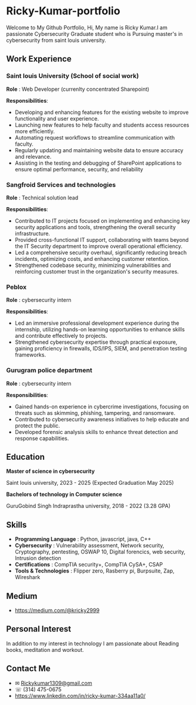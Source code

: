 # Ricky-Kumar-portfolio
Welcome to My Github Portfolio, Hi, My name is Ricky Kumar.I am passionate Cybersecurity Graduate student who is Pursuing master's in cybersecurity from saint louis university.

## Work Experience

### Saint louis University (School of social work)
**Role** : Web Developer (currenlty concentrated Sharepoint)

**Responsibilities**:

- Developing and enhancing features for the existing website to improve functionality and user experience.
- Launching new features to help faculty and students access resources more efficiently.
- Automating request workflows to streamline communication with faculty.
- Regularly updating and maintaining website data to ensure accuracy and relevance.
- Assisting in the testing and debugging of SharePoint applications to ensure optimal performance, security, and reliability

### Sangfroid Services and technologies
**Role** : Technical solution lead

**Responsibilities**:

- Contributed to IT projects focused on implementing and enhancing key security applications and tools, strengthening the overall security infrastructure.  
- Provided cross-functional IT support, collaborating with teams beyond the IT Security department to improve overall operational efficiency.  
- Led a comprehensive security overhaul, significantly reducing breach incidents, optimizing costs, and enhancing customer retention.  
- Strengthened codebase security, minimizing vulnerabilities and reinforcing customer trust in the organization's security measures.

### Peblox
**Role** : cybersecurity intern

**Responsibilities**:

- Led an immersive professional development experience during the internship, utilizing hands-on learning opportunities to enhance skills and contribute effectively to projects.  
- Strengthened cybersecurity expertise through practical exposure, gaining proficiency in firewalls, IDS/IPS, SIEM, and penetration testing frameworks.

### Gurugram police department
**Role** : cybersecurity intern

**Responsibilities**:

- Gained hands-on experience in cybercrime investigations, focusing on threats such as skimming, phishing, tampering, and ransomware.  
- Contributed to cybersecurity awareness initiatives to help educate and protect the public.  
- Developed forensic analysis skills to enhance threat detection and response capabilities.

## Education

**Master of science in cybersecurity**

Saint louis university, 2023 - 2025 (Expected Graduation May 2025)

**Bachelors of technology in Computer science**

GuruGobind Singh Indraprastha university, 2018 - 2022 (3.28 GPA)

## Skills

- **Programming Language** : Python, javascript, java, C++
- **Cybersecurity** : Vulnerability assessment, Network security, Cryptography, pentesting, OSWAP 10, Digital forencics, web security, Intrusion detection
- **Certifications** : CompTIA security+, CompTIA CySA+, CSAP
- **Tools & Technologies** : Flipper zero, Rasberry pi, Burpsuite, Zap, Wireshark

## Medium

- https://medium.com/@kricky2999

## Personal Interest

In addition to my interest in technology I am passionate about Reading books, meditation and workout.

## Contact Me
- ✉ Rickykumar1309@gmail.com
- ☏ (314) 475-0675
- https://www.linkedin.com/in/ricky-kumar-334aa11a0/




